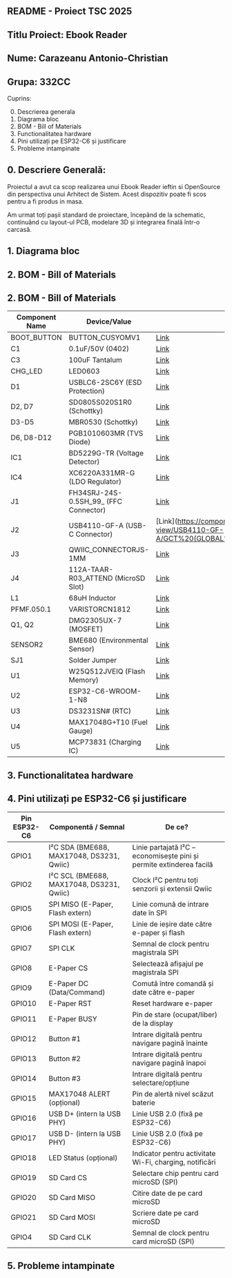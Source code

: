 ## README - Proiect TSC 2025
## Titlu Proiect: Ebook Reader
## Nume: Carazeanu Antonio-Christian
## Grupa: 332CC

Cuprins:

0. Descrierea generala
1. Diagrama bloc
2. BOM - Bill of Materials
3. Functionalitatea hardware
4. Pini utilizați pe ESP32-C6 și justificare
5. Probleme intampinate

## 0. Descriere Generală:
Proiectul a avut ca scop realizarea unui Ebook Reader ieftin si OpenSource din
perspectiva unui Arhitect de Sistem. Acest dispozitiv poate fi scos pentru a fi
produs in masa.

Am urmat toți pașii standard de proiectare, începând de la schematic, continuând
cu layout-ul PCB, modelare 3D și integrarea finală într-o carcasă.

## 1. Diagrama bloc
## 2. BOM - Bill of Materials

## 2. BOM - Bill of Materials

| Component Name         | Device/Value                          | Check Price | Datasheet |
|------------------------|---------------------------------------|-------------|-----------|
| BOOT_BUTTON            | BUTTON_CUSYOMV1                       | [Link](https://industry.panasonic.com/global/en/products/control/switch/light-touch/number/evqpuj02k) | [Link](https://industry.panasonic.com/global/en/products/control/switch/light-touch/number/evqpuj02k) |
| C1                     | 0.1uF/50V (0402)                      | [Link](https://componentsearchengine.com/part-view/CC0402MRX5R5BB106/YAGEO) | [Link](https://componentsearchengine.com/part-view/CC0402MRX5R5BB106/YAGEO) |
| C3                     | 100uF Tantalum                        | [Link](https://a360.co/4iZy6AA) | [Link](https://a360.co/4iZy6AA) |
| CHG_LED                | LED0603                               | [Link](https://www.snapeda.com/parts/KP-1608SURCK/Kingbright/view-part/?ref=search&t=LED%200603) | [Link](https://www.snapeda.com/parts/KP-1608SURCK/Kingbright/view-part/?ref=search&t=LED%200603) |
| D1                     | USBLC6-2SC6Y (ESD Protection)         | [Link](https://www.snapeda.com/parts/USBLC6-2SC6Y/STMicroelectronics/view-part/?ref=eda) | [Link](https://www.snapeda.com/parts/USBLC6-2SC6Y/STMicroelectronics/view-part/?ref=eda) |
| D2, D7                 | SD0805S020S1R0 (Schottky)             | [Link](https://eu.mouser.com/ProductDetail/KYOCERA-AVX/SD0805S020S1R0?qs=jCA%252BPfw4LHbpkAoSnwrdjw%3D%3D) | [Link](https://eu.mouser.com/ProductDetail/KYOCERA-AVX/SD0805S020S1R0?qs=jCA%252BPfw4LHbpkAoSnwrdjw%3D%3D) |
| D3-D5                  | MBR0530 (Schottky)                    | [Link](https://www.snapeda.com/parts/MBR0530/Onsemi/view-part/?ref=eda) | [Link](https://www.snapeda.com/parts/MBR0530/Onsemi/view-part/?ref=eda) |
| D6, D8-D12             | PGB1010603MR (TVS Diode)              | [Link](https://www.snapeda.com/parts/PGB1010603MR/Littelfuse/view-part/?ref=eda) | [Link](https://www.snapeda.com/parts/PGB1010603MR/Littelfuse/view-part/?ref=eda) |
| IC1                    | BD5229G-TR (Voltage Detector)         | [Link](https://componentsearchengine.com/part-view/BD5229G-TR/ROHM%20Semiconductor) | [Link](https://componentsearchengine.com/part-view/BD5229G-TR/ROHM%20Semiconductor) |
| IC4                    | XC6220A331MR-G (LDO Regulator)        | [Link](https://componentsearchengine.com/part-view/XC6220A331MR-G/Torex) | [Link](https://componentsearchengine.com/part-view/XC6220A331MR-G/Torex) |
| J1                     | FH34SRJ-24S-0.5SH_99_ (FFC Connector) | [Link](https://componentsearchengine.com/part-view/XC6220A331MR-G/Torex) | [Link](https://componentsearchengine.com/part-view/XC6220A331MR-G/Torex) |
| J2                     | USB4110-GF-A (USB-C Connector)        | [Link](https://componentsearchengine.com/part-view/USB4110-GF-A/GCT%20(GLOBAL%20CONNECTOR%20TECHNOLOGY) | [Link](https://componentsearchengine.com/part-view/USB4110-GF-A/GCT%20(GLOBAL%20CONNECTOR%20TECHNOLOGY) |
| J3                     | QWIIC_CONNECTORJS-1MM                 | [Link](https://www.snapeda.com/parts/PRT-14417/SparkFun%20Electronics/view-part/?ref=search&t=qwiic) | [Link](https://www.snapeda.com/parts/PRT-14417/SparkFun%20Electronics/view-part/?ref=search&t=qwiic) |
| J4                     | 112A-TAAR-R03_ATTEND (MicroSD Slot)   | [Link](https://store.comet.srl.ro/Catalogue/Product/43497/) | [Link](https://store.comet.srl.ro/Catalogue/Product/43497/) |
| L1                     | 68uH Inductor                         | [Link](https://eu.mouser.com/ProductDetail/Wurth-Elektronik/744043680?qs=PGXP4M47uW6VkZq%252BkzjrHA%3D%3D) | [Link](https://eu.mouser.com/ProductDetail/Wurth-Elektronik/744043680?qs=PGXP4M47uW6VkZq%252BkzjrHA%3D%3D) |
| PFMF.050.1             | VARISTORCN1812                        | [Link](https://www.mouser.co.uk/ProductDetail/EPCOS-TDK/B72520T0350K062?qs=dEfas%2FXlABIszF52uu7vrg%3D%3D) | [Link](https://www.mouser.co.uk/ProductDetail/EPCOS-TDK/B72520T0350K062?qs=dEfas%2FXlABIszF52uu7vrg%3D%3D) |
| Q1, Q2                 | DMG2305UX-7 (MOSFET)                  | [Link](https://componentsearchengine.com/part-view/DMG2305UX-7/Diodes%20Incorporated) | [Link](https://componentsearchengine.com/part-view/DMG2305UX-7/Diodes%20Incorporated) |
| SENSOR2                | BME680 (Environmental Sensor)         | [Link](https://www.snapeda.com/parts/BME680/Bosch/view-part/?welcome=home) | [Link](https://www.snapeda.com/parts/BME680/Bosch/view-part/?welcome=home) |
| SJ1                    | Solder Jumper                         | [Link](https://grabcad.com/library/solder-jumpers-1) | [Link](https://grabcad.com/library/solder-jumpers-1) |
| U1                     | W25Q512JVEIQ (Flash Memory)           | [Link](https://www.snapeda.com/parts/W25Q512JVEIQ/Winbond+Electronics/view-part/?ref=eda) | [Link](https://www.snapeda.com/parts/W25Q512JVEIQ/Winbond+Electronics/view-part/?ref=eda) |
| U2                     | ESP32-C6-WROOM-1-N8                   | [Link](https://www.snapeda.com/parts/ESP32-C6-WROOM-1-N8/Espressif+Systems/view-part/?ref=eda) | [Link](https://www.snapeda.com/parts/ESP32-C6-WROOM-1-N8/Espressif+Systems/view-part/?ref=eda) |
| U3                     | DS3231SN# (RTC)                       | [Link](https://www.snapeda.com/parts/DS3231SN%23/Analog+Devices/view-part/?ref=eda) | [Link](https://www.snapeda.com/parts/DS3231SN%23/Analog+Devices/view-part/?ref=eda) |
| U4                     | MAX17048G+T10 (Fuel Gauge)            | [Link](https://www.snapeda.com/parts/MAX17048G+T10/Analog+Devices/view-part/?ref=eda) | [Link](https://www.snapeda.com/parts/MAX17048G+T10/Analog+Devices/view-part/?ref=eda) |
| U5                     | MCP73831 (Charging IC)                | [Link](https://componentsearchengine.com/part-view/MCP73831T-2ATI%2FOT/Microchip) | [Link](https://componentsearchengine.com/part-view/MCP73831T-2ATI%2FOT/Microchip) |

## 3. Functionalitatea hardware


## 4. Pini utilizați pe ESP32-C6 și justificare

| Pin ESP32-C6 | Componentă / Semnal                | De ce?                                                                 |
|--------------|-------------------------------------|------------------------------------------------------------------------|
| GPIO1        | I²C SDA (BME688, MAX17048, DS3231, Qwiic) | Linie partajată I²C – economisește pini și permite extinderea facilă |
| GPIO2        | I²C SCL (BME688, MAX17048, DS3231, Qwiic) | Clock I²C pentru toți senzorii și extensii Qwiic                     |
| GPIO5        | SPI MISO (E-Paper, Flash extern)    | Linie comună de intrare date în SPI                                   |
| GPIO6        | SPI MOSI (E-Paper, Flash extern)    | Linie de ieșire date către e-paper și flash                           |
| GPIO7        | SPI CLK                             | Semnal de clock pentru magistrala SPI                                 |
| GPIO8        | E-Paper CS                          | Selectează afișajul pe magistrala SPI                                 |
| GPIO9        | E-Paper DC (Data/Command)           | Comută între comandă și date către e-paper                            |
| GPIO10       | E-Paper RST                         | Reset hardware e-paper                                                |
| GPIO11       | E-Paper BUSY                        | Pin de stare (ocupat/liber) de la display                             |
| GPIO12       | Button #1                           | Intrare digitală pentru navigare pagină înainte                      |
| GPIO13       | Button #2                           | Intrare digitală pentru navigare pagină înapoi                       |
| GPIO14       | Button #3                           | Intrare digitală pentru selectare/opțiune                            |
| GPIO15       | MAX17048 ALERT (opțional)           | Pin de alertă nivel scăzut baterie                                    |
| GPIO16       | USB D+ (intern la USB PHY)          | Linie USB 2.0 (fixă pe ESP32-C6)                                      |
| GPIO17       | USB D- (intern la USB PHY)          | Linie USB 2.0 (fixă pe ESP32-C6)                                      |
| GPIO18       | LED Status (opțional)               | Indicator pentru activitate Wi-Fi, charging, notificări               |
| GPIO19       | SD Card CS                          | Selectare chip pentru card microSD (SPI)                              |
| GPIO20       | SD Card MISO                        | Citire date de pe card microSD                                        |
| GPIO21       | SD Card MOSI                        | Scriere date pe card microSD                                          |
| GPIO4        | SD Card CLK                         | Semnal de clock pentru card microSD (SPI)                             |

## 5. Probleme intampinate


